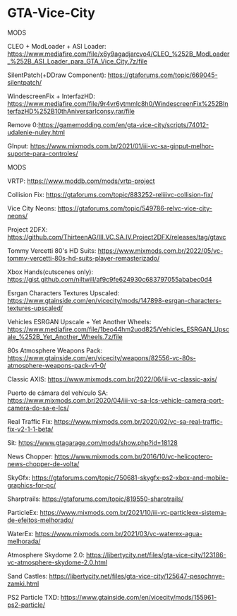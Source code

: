# GTA-Vice-City
MODS

CLEO + ModLoader + ASI Loader: https://www.mediafire.com/file/x6y9agadjarcvo4/CLEO_%252B_ModLoader_%252B_ASI_Loader_para_GTA_Vice_City.7z/file


SilentPatch(+DDraw Component): https://gtaforums.com/topic/669045-silentpatch/


WindescreenFix + InterfazHD: https://www.mediafire.com/file/9r4vr6ytmmlc8h0/WindescreenFix%252BInterfazHD%252B10thAniversarIconsy.rar/file


Remove 0:https://gamemodding.com/en/gta-vice-city/scripts/74012-udalenie-nuley.html


GInput: https://www.mixmods.com.br/2021/01/iii-vc-sa-ginput-melhor-suporte-para-controles/


MODS


VRTP: https://www.moddb.com/mods/vrtp-project


Collision Fix: https://gtaforums.com/topic/883252-reliiivc-collision-fix/


Vice City Neons: https://gtaforums.com/topic/549786-relvc-vice-city-neons/


Project 2DFX: https://github.com/ThirteenAG/III.VC.SA.IV.Project2DFX/releases/tag/gtavc


Tommy Vercetti 80's HD Suits: https://www.mixmods.com.br/2022/05/vc-tommy-vercetti-80s-hd-suits-player-remasterizado/


Xbox Hands(cutscenes only): https://gist.github.com/niltwill/af9c9fe624930c683797055ababec0d4


Esrgan Characters Textures Upscaled: https://www.gtainside.com/en/vicecity/mods/147898-esrgan-characters-textures-upscaled/


Vehicles ESRGAN Upscale + Yet Another Wheels: https://www.mediafire.com/file/1beo44hm2uod825/Vehicles_ESRGAN_Upscale_%252B_Yet_Another_Wheels.7z/file


80s Atmosphere Weapons Pack: https://www.gtainside.com/en/vicecity/weapons/82556-vc-80s-atmosphere-weapons-pack-v1-0/


Classic AXIS: https://www.mixmods.com.br/2022/06/iii-vc-classic-axis/


Puerto de cámara del vehículo SA: https://www.mixmods.com.br/2020/04/iii-vc-sa-lcs-vehicle-camera-port-camera-do-sa-e-lcs/


Real Traffic Fix: https://www.mixmods.com.br/2020/02/vc-sa-real-traffic-fix-v2-1-1-beta/


Sit: https://www.gtagarage.com/mods/show.php?id=18128


News Chopper: https://www.mixmods.com.br/2016/10/vc-helicoptero-news-chopper-de-volta/


SkyGfx: https://gtaforums.com/topic/750681-skygfx-ps2-xbox-and-mobile-graphics-for-pc/


Sharptrails: https://gtaforums.com/topic/819550-sharptrails/


ParticleEx: https://www.mixmods.com.br/2021/10/iii-vc-particleex-sistema-de-efeitos-melhorado/


WaterEx: https://www.mixmods.com.br/2021/03/vc-waterex-agua-melhorada/


Atmosphere Skydome 2.0: https://libertycity.net/files/gta-vice-city/123186-vc-atmosphere-skydome-2.0.html


Sand Castles: https://libertycity.net/files/gta-vice-city/125647-pesochnye-zamki.html


PS2 Particle TXD: https://www.gtainside.com/en/vicecity/mods/155961-ps2-particle/
